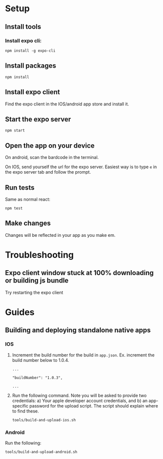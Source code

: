 # Setup

## Install tools

### Install expo cli:

    npm install -g expo-cli

## Install packages

    npm install

## Install expo client

Find the expo client in the IOS/android app store and install it.

## Start the expo server

    npm start

## Open the app on your device

On android, scan the bardcode in the terminal.

On IOS, send yourself the url for the expo server. Easiest way is to type `e` in the expo server tab and follow the prompt.

## Run tests

Same as normal react:

    npm test

## Make changes

Changes will be reflected in your app as you make em.

# Troubleshooting

## Expo client window stuck at 100% downloading or building js bundle

Try restarting the expo client

# Guides

## Building and deploying standalone native apps

### IOS

1.  Increment the build number for the build in `app.json`. Ex. increment the build number below to 1.0.4.

        ...

        "buildNumber": "1.0.3",

        ...

2.  Run the following command. Note you will be asked to provide two credentials: a) Your apple developer account credentials, and b) an app-specific password for the upload script. The script should explain where to find these.

        tools/build-and-upload-ios.sh

### Android

Run the following:

    tools/build-and-upload-android.sh
